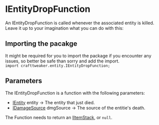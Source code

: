 # IEntityDropFunction
An IEntityDropFunction is called whenever the associated entity is killed. Leave it up to your imagination what you can do with this:

## Importing the pacakge
It might be required for you to import the package if you encounter any issues, so better be safe than sorry and add the import.  
`import crafttweaker.entity.IEntityDropFunction;`

## Parameters
The IEntityDropFunction is a function with the following parameters:

- [IEntity](/Vanilla/Entities/IEntity/) entity → The entity that just died.
- [IDamageSource](/Vanilla/Damage/IDamageSource/) dmgSource → The source of the entitie's death.

The Function needs to return an [IItemStack](/Vanilla/Items/IItemStack/), or `null`.
